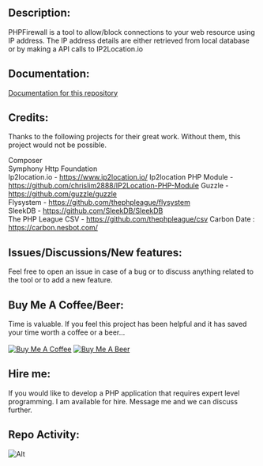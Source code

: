 <h2>Description:</h2>
PHPFirewall is a tool to allow/block connections to your web resource using IP address. The IP address details are either retrieved from local database or by making a API calls to IP2Location.io

<h2>Documentation:</h2>

[Documentation for this repository](https://github.com/oyeaussie/PHPFirewall/wiki/1.-Description)

<h2>Credits:</h2>
Thanks to the following projects for their great work. Without them, this project would not be possible.<br>

Composer<br>
Symphony Http Foundation<br>
Ip2location.io - https://www.ip2location.io/
Ip2location PHP Module - https://github.com/chrislim2888/IP2Location-PHP-Module
Guzzle - https://github.com/guzzle/guzzle<br>
Flysystem - https://github.com/thephpleague/flysystem<br>
SleekDB - https://github.com/SleekDB/SleekDB<br>
The PHP League CSV - https://github.com/thephpleague/csv
Carbon Date : https://carbon.nesbot.com/

<h2>Issues/Discussions/New features:</h2>
Feel free to open an issue in case of a bug or to discuss anything related to the tool or to add a new feature.

<h2>Buy Me A Coffee/Beer:</h2>
Time is valuable. If you feel this project has been helpful and it has saved your time worth a coffee or a beer...<br><br>
<a href="https://www.buymeacoffee.com/oyeaussie" target="_blank"><img src="https://github.com/oyeaussie/assets/blob/main/buymecoffee.jpg" alt="Buy Me A Coffee"></a>
<a href="https://github.com/sponsors/oyeaussie?frequency=one-time&sponsor=oyeaussie&amount=10" target="_blank"><img src="https://github.com/oyeaussie/assets/blob/main/buymebeer.jpg" alt="Buy Me A Beer"></a>

<h2>Hire me:</h2>
If you would like to develop a PHP application that requires expert level programming. I am available for hire. Message me and we can discuss further.

<h2>Repo Activity:</h2>

![Alt](https://repobeats.axiom.co/api/embed/b697a39a301be8feae16fcdf29cb428864b7188b.svg "Repobeats analytics image")
